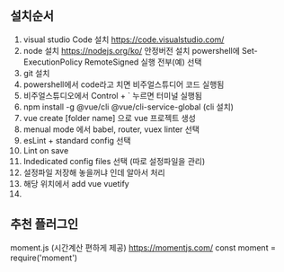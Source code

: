 ## 설치순서

1. visual studio Code 설치 https://code.visualstudio.com/
2. node 설치 https://nodejs.org/ko/ 안정버전 설치
powershell에 Set-ExecutionPolicy RemoteSigned 실행 전부(예) 선택
3. git 설치
4. powershell에서 code라고 치면 비주얼스튜디어 코드 실행됨
5. 비주얼스튜디오에서 Control + ` 누르면 터미널 실행됨
6. npm install -g @vue/cli @vue/cli-service-global (cli 설치)
7. vue create [folder name] 으로 vue 프로젝트 생성
8. menual mode 에서 babel, router, vuex linter 선택
9. esLint + standard config 선택
10. Lint on save
11. Indedicated config files 선택 (따로 설정파일을 관리)
12. 설정파일 저장해 놓을꺼냐 인데 알아서 처리
13. 해당 위치에서 add vue vuetify
14. 



## 추천 플러그인

moment.js (시간계산 편하게 제공)
https://momentjs.com/
const moment = require('moment')


